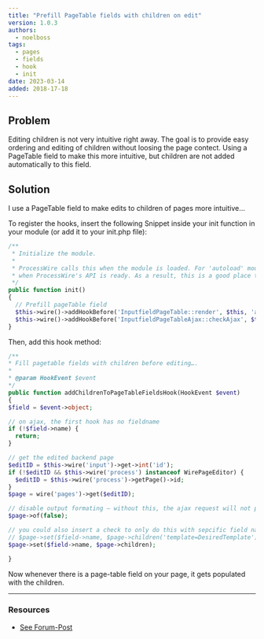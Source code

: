 ```yaml
---
title: "Prefill PageTable fields with children on edit"
version: 1.0.3
authors:
  - noelboss
tags:
  - pages
  - fields
  - hook
  - init
date: 2023-03-14
added: 2018-17-18
---
```


## Problem

Editing children is not very intuitive right away. The goal is to provide easy ordering and editing of children without loosing the page contect. Using a PageTable field to make this more intuitive, but children are not added automatically to this field.

## Solution

I use a PageTable field to make edits to children of pages more intuitive…

To register the hooks, insert the following Snippet inside your init function in your module (or add it to your init.php file):

```php
/**
 * Initialize the module.
 *
 * ProcessWire calls this when the module is loaded. For 'autoload' modules, this will be called
 * when ProcessWire's API is ready. As a result, this is a good place to attach hooks.
 */
public function init()
{
  // Prefill pageTable field
  $this->wire()->addHookBefore('InputfieldPageTable::render', $this, 'addChildrenToPageTableFieldsHook');
  $this->wire()->addHookBefore('InputfieldPageTableAjax::checkAjax', $this, 'addChildrenToPageTableFieldsHook');
}
```

Then, add this hook method:

```php
/**
* Fill pagetable fields with children before editing….
*
* @param HookEvent $event
*/
public function addChildrenToPageTableFieldsHook(HookEvent $event)
{
$field = $event->object;

// on ajax, the first hook has no fieldname
if (!$field->name) {
  return;
}

// get the edited backend page
$editID = $this->wire('input')->get->int('id');
if (!$editID && $this->wire('process') instanceof WirePageEditor) {
  $editID = $this->wire('process')->getPage()->id;
}
$page = wire('pages')->get($editID);

// disable output formating – without this, the ajax request will not populate the field
$page->of(false);

// you could also insert a check to only do this with sepcific field names…
// $page->set($field->name, $page->children('template=DesiredTemplate')); // just specific templates
$page->set($field->name, $page->children);

}
```

Now whenever there is a page-table field on your page, it gets populated with the children.

---

### Resources

- [See Forum-Post](https://processwire.com/talk/topic/19634-a-hook-to-prefill-pagetable-fields-with-children-on-edit/)
